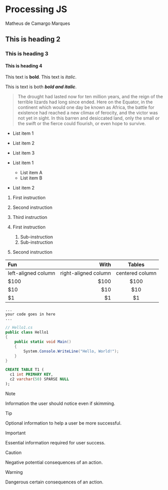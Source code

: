 # Processing JS

Matheus de Camargo Marques
## This is heading 2
### This is heading 3
#### This is heading 4

This text is **bold**.
This text is *italic*.

This is text is both ***bold and italic***.
> The drought had lasted now for ten million years, and the reign of the terrible lizards had long since ended. Here on the Equator, in the continent which would one day be known as Africa, the battle for existence had reached a new climax of ferocity, and the victor was not yet in sight. In this barren and desiccated land, only the small or the swift or the fierce could flourish, or even hope to survive.
- List item 1
- List item 2
- List item 3

- List item 1
  - List item A
  - List item B
- List item 2

1. First instruction
1. Second instruction
1. Third instruction

1. First instruction
   1. Sub-instruction
   1. Sub-instruction
1. Second instruction

| Fun                  | With                 | Tables          |
| :------------------- | -------------------: |:---------------:|
| left-aligned column  | right-aligned column | centered column |
| $100                 | $100                 | $100            |
| $10                  | $10                  | $10             |
| $1                   | $1                   | $1              |

```alias
...
your code goes in here
...
```

```csharp
// Hello1.cs
public class Hello1
{
    public static void Main()
    {
        System.Console.WriteLine("Hello, World!");
    }
}
```
```sql
CREATE TABLE T1 (
  c1 int PRIMARY KEY,
  c2 varchar(50) SPARSE NULL
);
```


> [!NOTE]
> Information the user should notice even if skimming.

> [!TIP]
> Optional information to help a user be more successful.

> [!IMPORTANT]
> Essential information required for user success.

> [!CAUTION]
> Negative potential consequences of an action.

> [!WARNING]
> Dangerous certain consequences of an action.

